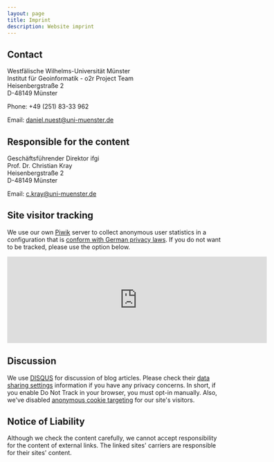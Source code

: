 ```yaml
---
layout: page
title: Imprint
description: Website imprint
---
```


## Contact

Westfälische Wilhelms-Universität Münster<br />
Institut für Geoinformatik - o2r Project Team<br />
Heisenbergstraße 2<br />
D-48149 Münster

Phone: +49 (251) 83-33 962

Email: daniel.nuest@uni-muenster.de


## Responsible for the content

Geschäftsführender Direktor ifgi<br />
Prof. Dr. Christian Kray<br />
Heisenbergstraße 2<br />
D-48149 Münster

Email: c.kray@uni-muenster.de


## Site visitor tracking

We use our own [Piwik](https://piwik.org/) server to collect anonymous user statistics in a configuration that is [conform with German privacy laws](https://www.datenschutzzentrum.de/uploads/projekte/verbraucherdatenschutz/20110315-webanalyse-piwik.pdf). If you do not want to be tracked, please use the option below.

<iframe frameborder="no" width="600px" height="200px" src="http://o2r.uni-muenster.de/piwik/index.php?module=CoreAdminHome&action=optOut"></iframe>


## Discussion

We use [DISQUS](http://disqus.com/) for discussion of blog articles. Please check their [data sharing settings](https://help.disqus.com/customer/portal/articles/1657951) information if you have any privacy concerns. In short, if you enable Do Not Track in your browser, you must opt-in manually. Also, we've disabled [anonymous cookie targeting](https://help.disqus.com/customer/portal/articles/1657951-ad-training-settings) for our site's visitors.


## Notice of Liability

Although we check the content carefully, we cannot accept responsibility for the content of external links. The linked sites' carriers are responsible for their sites' content.
